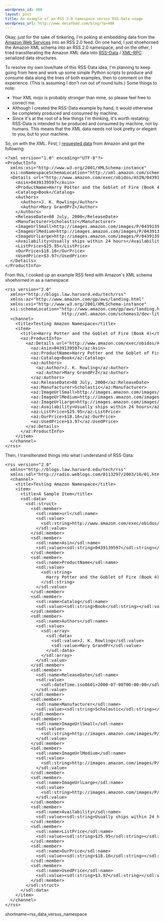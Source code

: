 ```yaml
--- 
wordpress_id: 488
layout: post
title: An example of an RSS 2.0 namespace versus RSS-Data usage
wordpress_url: http://www.decafbad.com/blog/?p=488
---
```

<p>
Okay, just for the sake of tinkering, I'm poking at embedding data
from the
<a href="http://www.amazon.com/gp/browse.html/002-4832258-8958444?node=3435361">Amazon Web Services</a>
into an RSS 2.0 feed.  On one hand, I just shoehorned the Amazon
XML schema into an RSS 2.0 namespace, and on the other, I tried
transliterating the Amazon XML data into
<a href="http://radio.weblogs.com/0113297/2003/10/01.html#a237">RSS-Data</a> /
<a href="http://www.xml-rpc.com/spec">XML-RPC</a> serialized data
structures.
</p>
<p>
To resolve my own love/hate of this RSS-Data idea,
I'm planning to keep going from here and work up some simple Python
scripts to produce and consume data along the lines of both examples,
then to comment on the experience.  (This is assuming I don't run out
of round tuits.)  Some things to note:
<ul>

<li>Your XML mojo is probably stronger than mine,
so please feel free to correct me.</li>

<li>Although I created the RSS-Data example by hand, it would
otherwise be completely produced and consumed by machine.</li>

<li>Since it's at the root of a few things I'm thinking,
it's worth restating:  RSS-Data is intended to be produced and
consumed by machine, not by humans.  This means that the XML
data needs not look pretty or elegant to you, but to your machine.</li>

</ul>
</p>

<p>
So, on with the XML.  First, I
<a href="http://xml.amazon.com/onca/xml3?t=0xdecafbad-20&dev-t=foo&AsinSearch=0439139597&type=lite&f=xml">requested data</a>
from Amazon and got the following:
</p>

<pre>&lt;?xml version="1.0" encoding="UTF-8"?&gt;
&lt;ProductInfo
  xmlns:xsi="http://www.w3.org/2001/XMLSchema-instance"
  xsi:noNamespaceSchemaLocation="http://xml.amazon.com/schemas3/dev-lite.xsd"&gt;
  &lt;Details url="http://www.amazon.com/exec/obidos/ASIN/0439139597/0xdecafbad-20"&gt;
    &lt;Asin&gt;0439139597&lt;/Asin&gt;
    &lt;ProductName&gt;Harry Potter and the Goblet of Fire (Book 4)&lt;/ProductName&gt;
    &lt;Catalog&gt;Book&lt;/Catalog&gt;
    &lt;Authors&gt;
      &lt;Author&gt;J. K. Rowling&lt;/Author&gt;
      &lt;Author&gt;Mary GrandPrŽ&lt;/Author&gt;
    &lt;/Authors&gt;
    &lt;ReleaseDate&gt;08 July, 2000&lt;/ReleaseDate&gt;
    &lt;Manufacturer&gt;Scholastic&lt;/Manufacturer&gt;
    &lt;ImageUrlSmall&gt;http://images.amazon.com/images/P/0439139597.01.THUMBZZZ.jpg&lt;/ImageUrlSmall&gt;
    &lt;ImageUrlMedium&gt;http://images.amazon.com/images/P/0439139597.01.MZZZZZZZ.jpg&lt;/ImageUrlMedium&gt;
    &lt;ImageUrlLarge&gt;http://images.amazon.com/images/P/0439139597.01.LZZZZZZZ.jpg&lt;/ImageUrlLarge&gt;
    &lt;Availability&gt;Usually ships within 24 hours&lt;/Availability&gt;
    &lt;ListPrice&gt;$25.95&lt;/ListPrice&gt;
    &lt;OurPrice&gt;$18.16&lt;/OurPrice&gt;
    &lt;UsedPrice&gt;$3.97&lt;/UsedPrice&gt;
  &lt;/Details&gt;
&lt;/ProductInfo&gt;</pre>

<p>
From this, I cooked up an example RSS feed with Amazon's XML
schema shoehorned in as a namespace:
</p>
<pre>&lt;rss version="2.0"
  xmlns="http://blogs.law.harvard.edu/tech/rss"
  xmlns:az="http://www.amazon.com/gp/aws/landing.html"
  xmlns:xsi="http://www.w3.org/2001/XMLSchema-instance"
  xsi:schemaLocation="http://www.amazon.com/gp/aws/landing.html
                      http://xml.amazon.com/schemas3/dev-lite.xsd"&gt;
  &lt;channel&gt;
    &lt;title&gt;Testing Amazon Namespace&lt;/title&gt;   
    &lt;item&gt;
      &lt;title&gt;Harry Potter and the Goblet of Fire (Book 4)&lt;/title&gt;
      &lt;az:ProductInfo&gt;
        &lt;az:Details url="http://www.amazon.com/exec/obidos/ASIN/0439139597/0xdecafbad-20"&gt;
          &lt;az:Asin&gt;0439139597&lt;/az:Asin&gt;
          &lt;az:ProductName&gt;Harry Potter and the Goblet of Fire (Book 4)&lt;/az:ProductName&gt;
          &lt;az:Catalog&gt;Book&lt;/az:Catalog&gt;
          &lt;az:Authors&gt;
            &lt;az:Author&gt;J. K. Rowling&lt;/az:Author&gt;
            &lt;az:Author&gt;Mary GrandPrŽ&lt;/az:Author&gt;
          &lt;/az:Authors&gt;
          &lt;az:ReleaseDate&gt;08 July, 2000&lt;/az:ReleaseDate&gt;
          &lt;az:Manufacturer&gt;Scholastic&lt;/az:Manufacturer&gt;
          &lt;az:ImageUrlSmall&gt;http://images.amazon.com/images/P/0439139597.01.THUMBZZZ.jpg&lt;/az:ImageUrlSmall&gt;
          &lt;az:ImageUrlMedium&gt;http://images.amazon.com/images/P/0439139597.01.MZZZZZZZ.jpg&lt;/az:ImageUrlMedium&gt;
          &lt;az:ImageUrlLarge&gt;http://images.amazon.com/images/P/0439139597.01.LZZZZZZZ.jpg&lt;/az:ImageUrlLarge&gt;
          &lt;az:Availability&gt;Usually ships within 24 hours&lt;/az:Availability&gt;
          &lt;az:ListPrice&gt;$25.95&lt;/az:ListPrice&gt;
          &lt;az:OurPrice&gt;$18.16&lt;/az:OurPrice&gt;
          &lt;az:UsedPrice&gt;$3.97&lt;/az:UsedPrice&gt;
        &lt;/az:Details&gt;
      &lt;/az:ProductInfo&gt;
    &lt;/item&gt;   
  &lt;/channel&gt;   
&lt;/rss&gt;</pre>

<p>
Then, I transliterated things into what I understand of RSS-Data:
</p>
<pre>&lt;rss version="2.0"
  xmlns="http://blogs.law.harvard.edu/tech/rss"
  xmlns:sdl="http://radio.weblogs.com/0113297/2003/10/01.html#a237"&gt;
  &lt;channel&gt;
    &lt;title&gt;Testing Amazon Namespace&lt;/title&gt;   
    &lt;item&gt;   
      &lt;title&gt;A Sample Item&lt;/title&gt;
      &lt;sdl:data&gt;
        &lt;sdl:struct&gt;
          &lt;sdl:member&gt;
            &lt;sdl:name&gt;url&lt;/sdl:name&gt;
            &lt;sdl:value&gt;
              &lt;sdl:string&gt;http://www.amazon.com/exec/obidos/ASIN/0439139597/0xdecafbad-20&lt;/sdl:string&gt;
            &lt;/sdl:value&gt;
          &lt;/sdl:member&gt;
          &lt;sdl:member&gt;
            &lt;sdl:name&gt;Asin&lt;/sdl:name&gt;
            &lt;sdl:value&gt;&lt;sdl:string&gt;0439139597&lt;/sdl:string&gt;&lt;/sdl:value&gt;
          &lt;/sdl:member&gt;
          &lt;sdl:member&gt;
            &lt;sdl:name&gt;ProductName&lt;/sdl:name&gt;
            &lt;sdl:value&gt;
              &lt;sdl:string&gt;
                Harry Potter and the Goblet of Fire (Book 4)
              &lt;/sdl:string&gt;
            &lt;/sdl:value&gt;
          &lt;/sdl:member&gt;
          &lt;sdl:member&gt;
            &lt;sdl:name&gt;Catalog&lt;/sdl:name&gt;
            &lt;sdl:value&gt;&lt;sdl:string&gt;Book&lt;/sdl:string&gt;&lt;/sdl:value&gt;
          &lt;/sdl:member&gt;          
          &lt;sdl:member&gt;
            &lt;sdl:name&gt;Authors&lt;/sdl:name&gt;
            &lt;sdl:value&gt;
              &lt;sdl:array&gt;
                &lt;sdl:data&gt;
                  &lt;sdl:value&gt;J. K. Rowling&lt;/sdl:value&gt;
                  &lt;sdl:value&gt;Mary GrandPr&lt;/sdl:value&gt;
                &lt;/sdl:data&gt;
              &lt;/sdl:array&gt;
            &lt;/sdl:value&gt;            
          &lt;/sdl:member&gt;
          &lt;sdl:member&gt;
            &lt;sdl:name&gt;ReleaseDate&lt;/sdl:name&gt;
            &lt;sdl:value&gt;
              &lt;sdl:dateTime.iso8601&gt;2000-07-08T00:00:00&lt;/sdl:dateTime.iso8601&gt;
            &lt;/sdl:value&gt;
          &lt;/sdl:member&gt;          
          &lt;sdl:member&gt;
            &lt;sdl:name&gt;Manufacturer&lt;/sdl:name&gt;
            &lt;sdl:value&gt;&lt;sdl:string&gt;Scholastic&lt;/sdl:string&gt;&lt;/sdl:value&gt;
          &lt;/sdl:member&gt;
          &lt;sdl:member&gt;
            &lt;sdl:name&gt;ImageUrlSmall&lt;/sdl:name&gt;
            &lt;sdl:value&gt;
              &lt;sdl:string&gt;http://images.amazon.com/images/P/0439139597.01.THUMBZZZ.jpg&lt;/sdl:string&gt;
            &lt;/sdl:value&gt;
          &lt;/sdl:member&gt;          
          &lt;sdl:member&gt;
            &lt;sdl:name&gt;ImageUrlMedium&lt;/sdl:name&gt;
            &lt;sdl:value&gt;
              &lt;sdl:string&gt;http://images.amazon.com/images/P/0439139597.01.MZZZZZZZ.jpg&lt;/sdl:string&gt;
            &lt;/sdl:value&gt;
          &lt;/sdl:member&gt;          
          &lt;sdl:member&gt;
            &lt;sdl:name&gt;ImageUrlLarge&lt;/sdl:name&gt;
            &lt;sdl:value&gt;
              &lt;sdl:string&gt;http://images.amazon.com/images/P/0439139597.01.LZZZZZZZ.jpg&lt;/sdl:string&gt;
            &lt;/sdl:value&gt;
          &lt;/sdl:member&gt;          
          &lt;sdl:member&gt;
            &lt;sdl:name&gt;Availability&lt;/sdl:name&gt;
            &lt;sdl:value&gt;&lt;sdl:string&gt;Usually ships within 24 hours&lt;/sdl:string&gt;&lt;/sdl:value&gt;
          &lt;/sdl:member&gt;
          &lt;sdl:member&gt;
            &lt;sdl:name&gt;ListPrice&lt;/sdl:name&gt;
            &lt;sdl:value&gt;&lt;sdl:string&gt;$25.95&lt;/sdl:string&gt;&lt;/sdl:value&gt;
          &lt;/sdl:member&gt;
          &lt;sdl:member&gt;
            &lt;sdl:name&gt;OurPrice&lt;/sdl:name&gt;
            &lt;sdl:value&gt;&lt;sdl:string&gt;$18.16&lt;/sdl:string&gt;&lt;/sdl:value&gt;
          &lt;/sdl:member&gt;
          &lt;sdl:member&gt;
            &lt;sdl:name&gt;UsedPrice&lt;/sdl:name&gt;
            &lt;sdl:value&gt;&lt;sdl:string&gt;$3.97&lt;/sdl:string&gt;&lt;/sdl:value&gt;
          &lt;/sdl:member&gt;
        &lt;/sdl:struct&gt;
      &lt;/sdl:data&gt;
    &lt;/item&gt;   
  &lt;/channel&gt;   
&lt;/rss&gt;</pre>
<!--more-->
shortname=rss_data_versus_namespace
